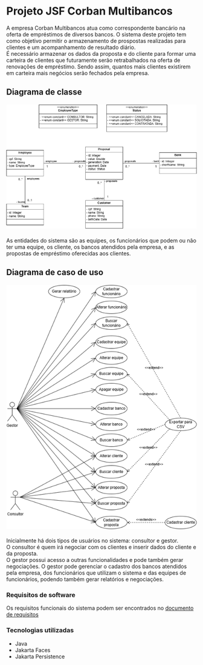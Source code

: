 # Projeto JSF Corban Multibancos
A empresa Corban Multibancos atua como correspondente bancário na oferta de empréstimos de diversos bancos. O sistema deste projeto tem como objetivo permitir o armazenamento de prospostas realizadas para clientes e um acompanhamento de resultado diário.<br>
É necessário armazenar os dados da proposta e do cliente para formar uma carteira de clientes que futuramente serão retrabalhados na oferta de renovações de empréstimo. Sendo assim, quantos mais clientes existirem em carteira mais negócios serão fechados pela empresa.


<h2>
	<p>Diagrama de classe</p>
	<img src="./documents/diagrama de classe.png"/>
</h2>
As entidades do sistema são as equipes, os funcionários que podem ou não ter uma equipe, os cliente, os bancos atendidos pela empresa, e as propostas de empréstimo oferecidas aos clientes.


<h2>
	<p>Diagrama de caso de uso</p>
	<img src="./documents/diagrama de caso de uso.png"/>
</h2>
Inicialmente há dois tipos de usuários no sistema: consultor e gestor.<br>
O consultor é quem irá negociar com os clientes e inserir dados do cliente e da proposta.<br>
O gestor possui acesso a outras funcionalidades e pode também gerar negociações. O gestor pode gerenciar o cadastro dos bancos atendidos pela empresa, dos funcionários que utilizam o sistema e das equipes de funcionários, podendo também gerar relatórios e negociações.

### Requisitos de software
Os requisitos funcionais do sistema podem ser encontrados no <a href="./documents/requisitos de software.docx">documento de requisitos</a>

### Tecnologias utilizadas
- Java
- Jakarta Faces
- Jakarta Persistence
